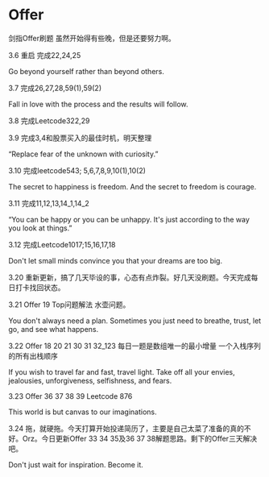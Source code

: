 # Offer
剑指Offer刷题
虽然开始得有些晚，但是还要努力啊。

3.6 重启 完成22,24,25

Go beyond yourself rather than
beyond others.

3.7 完成26,27,28,59(1),59(2)

Fall in love with the process and the results will follow.

3.8 完成Leetcode322,29

3.9 完成3,4和股票买入的最佳时机，明天整理

“Replace fear of the unknown with curiosity.”

3.10 完成leetcode543; 5,6,7,8,9,10(1),10(2)

The secret to happiness is freedom. And the secret to freedom is courage.

3.11 完成11,12,13,14_1,14_2

“You can be happy or you can be unhappy. It's just according to the way you look at things.”

3.12 完成Leetcode1017;15,16,17,18

Don't let small minds convince you that your dreams are too big.

3.20 重新更新，搞了几天毕设的事，心态有点炸裂。好几天没刷题。今天完成每日打卡找回状态。

3.21 Offer 19 Top问题解法 水壶问题。

You don't always need a plan. Sometimes you just need to
breathe, trust, let go, and see what happens.

3.22 Offer 18 20 21 30 31 32_123 每日一题是数组唯一的最小增量 一个入栈序列的所有出栈顺序

If you wish to travel far and fast, travel light. Take off all your
envies, jealousies, unforgiveness, selfishness, and fears.

3.23 Offer 36 37 38 39 Leetcode 876

This world is but canvas to our imaginations.

3.24 拖，就硬拖。今天打算开始投递简历了，主要是自己太菜了准备的真的不好。Orz。今日更新Offer 33 34 35及36 37 38解题思路。剩下的Offer三天解决吧。

Don't just wait for inspiration. Become it.